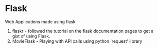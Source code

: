 # Flask
Web Applications made using flask

1. flaskr - followed the tutorial on the flask documentation pages to get a gist of using Flask.
2. MovieFlask - Playing with API calls using python 'request' library
